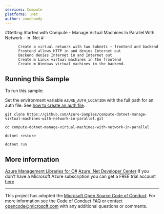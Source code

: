 ```yaml
---
services: Compute
platforms: .Net
author: anuchandy
---
```


#Getting Started with Compute - Manage Virtual Machines In Parallel With Network - in .Net #

          Create a virtual network with two Subnets – frontend and backend
          Frontend allows HTTP in and denies Internet out
          Backend denies Internet in and Internet out
          Create m Linux virtual machines in the frontend
          Create m Windows virtual machines in the backend.


## Running this Sample ##

To run this sample:

Set the environment variable `AZURE_AUTH_LOCATION` with the full path for an auth file. See [how to create an auth file](https://github.com/Azure/azure-sdk-for-net/blob/Fluent/AUTH.md).

    git clone https://github.com/Azure-Samples/compute-dotnet-manage-virtual-machines-with-network-in-parallel.git

    cd compute-dotnet-manage-virtual-machines-with-network-in-parallel

    dotnet restore

    dotnet run

## More information ##

[Azure Management Libraries for C#](https://github.com/Azure/azure-sdk-for-net/tree/Fluent)
[Azure .Net Developer Center](https://azure.microsoft.com/en-us/develop/net/)
If you don't have a Microsoft Azure subscription you can get a FREE trial account [here](http://go.microsoft.com/fwlink/?LinkId=330212)

---

This project has adopted the [Microsoft Open Source Code of Conduct](https://opensource.microsoft.com/codeofconduct/). For more information see the [Code of Conduct FAQ](https://opensource.microsoft.com/codeofconduct/faq/) or contact [opencode@microsoft.com](mailto:opencode@microsoft.com) with any additional questions or comments.